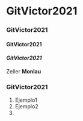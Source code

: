 # GitVictor2021
###  GitVictor2021
#### GitVictor2021
#### _GitVictor2021_
Zeller **Monlau**
### GitVictor2021
1. Ejemplo1
2. Ejemplo2
3. 
